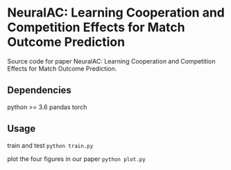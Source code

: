 

# NeuralAC: Learning Cooperation and Competition Effects for Match Outcome Prediction
Source code for paper NeuralAC: Learning Cooperation and Competition Effects for Match Outcome Prediction.

## Dependencies
python >= 3.6
pandas
torch

## Usage
train and test
`python train.py`

plot the four figures in our paper
`python plot.py`
